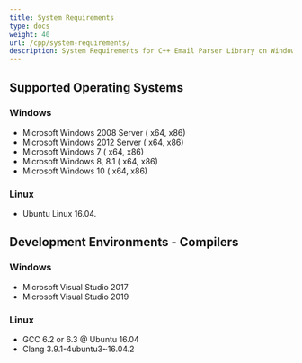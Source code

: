 ```yaml
---
title: System Requirements
type: docs
weight: 40
url: /cpp/system-requirements/
description: System Requirements for C++ Email Parser Library on Windows and Linux OS.
---
```


## **Supported Operating Systems**
### **Windows**
- Microsoft Windows 2008 Server ( x64, x86)
- Microsoft Windows 2012 Server ( x64, x86)
- Microsoft Windows 7 ( x64, x86)
- Microsoft Windows 8, 8.1 ( x64, x86)
- Microsoft Windows 10 ( x64, x86)
### **Linux**
- Ubuntu Linux 16.04.
## **Development Environments - Compilers**
### **Windows**
- Microsoft Visual Studio 2017
- Microsoft Visual Studio 2019
### **Linux**
- GCC 6.2 or 6.3 @ Ubuntu 16.04
- Clang 3.9.1-4ubuntu3~16.04.2
